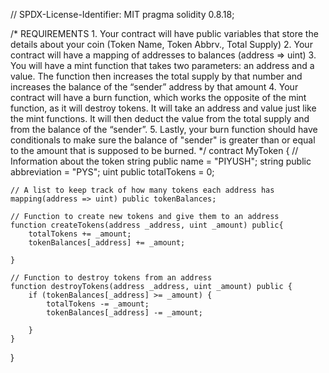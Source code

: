 // SPDX-License-Identifier: MIT
pragma solidity 0.8.18;

/*
       REQUIREMENTS
    1. Your contract will have public variables that store the details about your coin (Token Name, Token Abbrv., Total Supply)
    2. Your contract will have a mapping of addresses to balances (address => uint)
    3. You will have a mint function that takes two parameters: an address and a value. 
       The function then increases the total supply by that number and increases the balance 
       of the “sender” address by that amount
    4. Your contract will have a burn function, which works the opposite of the mint function, as it will destroy tokens. 
       It will take an address and value just like the mint functions. It will then deduct the value from the total supply 
       and from the balance of the “sender”.
    5. Lastly, your burn function should have conditionals to make sure the balance of "sender" is greater than or equal 
       to the amount that is supposed to be burned.
*/
contract MyToken {
    // Information about the token
    string public name = "PIYUSH";
    string public abbreviation = "PYS";
    uint public totalTokens = 0;

    // A list to keep track of how many tokens each address has
    mapping(address => uint) public tokenBalances;

    // Function to create new tokens and give them to an address
    function createTokens(address _address, uint _amount) public{
        totalTokens += _amount;
        tokenBalances[_address] += _amount;
        
    }

    // Function to destroy tokens from an address
    function destroyTokens(address _address, uint _amount) public {
        if (tokenBalances[_address] >= _amount) {
            totalTokens -= _amount;
            tokenBalances[_address] -= _amount;
            
        }
    }
}
